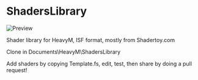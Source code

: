# ShadersLibrary

![Preview](https://raw.github.com/sophiadigitalart/ShadersLibrary/master/HeavyMshadertoy.jpg)

Shader library for HeavyM, ISF format, mostly from Shadertoy.com

Clone in Documents\HeavyM\ShadersLibrary

Add shaders by copying Template.fs, edit, test, then share by doing a pull request!
